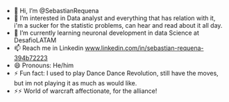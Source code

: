 - 👋 Hi, I’m @SebastianRequena
- 👀 I’m interested in Data analyst and everything that has relation with it, i'm a sucker for the statistic problems, can hear and read about it all day.
- 🌱 I’m currently learning neuronal development in data Science at DesafioLATAM
- 📫 Reach me in Linkedin www.linkedin.com/in/sebastian-requena-394b72223
- 😄 Pronouns: He/him
- ⚡ Fun fact: I used to play Dance Dance Revolution, still have the moves, but im not playing it as much as would like.
- ⚡⚡ World of warcraft affectionate, for the alliance!

<!---
SebastianRequena/SebastianRequena is a ✨ special ✨ repository because its `README.md` (this file) appears on your GitHub profile.
You can click the Preview link to take a look at your changes.
--->
